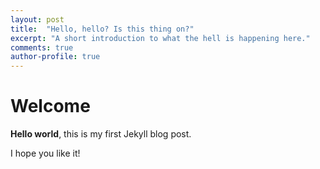 ```yaml
---
layout: post
title:  "Hello, hello? Is this thing on?"
excerpt: "A short introduction to what the hell is happening here."
comments: true
author-profile: true
---
```


# Welcome

**Hello world**, this is my first Jekyll blog post.

I hope you like it!